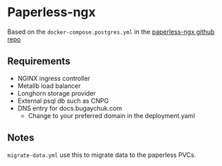# Paperless-ngx

Based on the `docker-compose.postgres.yml` in the [paperless-ngx github repo](https://github.com/paperless-ngx/paperless-ngx/tree/main/docker/compose)

## Requirements

* NGINX ingress controller
* Metallb load balancer
* Longhorn storage provider
* External psql db such as CNPG
* DNS entry for docs.bugaychuk.com
  * Change to your preferred domain in the deployment.yaml

## Notes

`migrate-data.yml` use this to migrate data to the paperless PVCs.
